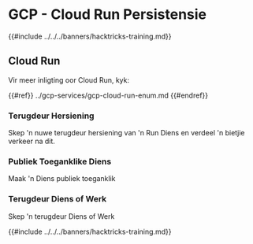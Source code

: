 # GCP - Cloud Run Persistensie

{{#include ../../../banners/hacktricks-training.md}}

## Cloud Run

Vir meer inligting oor Cloud Run, kyk:

{{#ref}}
../gcp-services/gcp-cloud-run-enum.md
{{#endref}}

### Terugdeur Hersiening

Skep 'n nuwe terugdeur hersiening van 'n Run Diens en verdeel 'n bietjie verkeer na dit.

### Publiek Toeganklike Diens

Maak 'n Diens publiek toeganklik

### Terugdeur Diens of Werk

Skep 'n terugdeur Diens of Werk

{{#include ../../../banners/hacktricks-training.md}}
